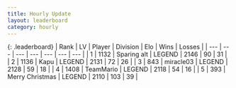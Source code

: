 ```yaml
---
title: Hourly Update
layout: leaderboard
category: hourly
---
```


{: .leaderboard}
| Rank | LV | Player | Division | Elo | Wins | Losses |
| --- | --- | --- | --- | --- | --- | --- |
| <span data-change="0">1</span> | 1132 | <span title="ID: 203132">Sparing alt</span> | LEGEND | <span data-change="0">2146</span> | <span data-change="0">90</span> | <span data-change="0">31</span> |
| <span data-change="1">2</span> | 1136 | <span title="ID: 204953">Kapu</span> | LEGEND | <span data-change="0">2131</span> | <span data-change="0">72</span> | <span data-change="0">26</span> |
| <span data-change="2">3</span> | 843 | <span title="ID: 416373">miracle03</span> | LEGEND | <span data-change="10">2128</span> | <span data-change="1">59</span> | <span data-change="0">18</span> |
| <span data-change="0">4</span> | 1408 | <span title="ID: 164871">TeamMario</span> | LEGEND | <span data-change="0">2118</span> | <span data-change="0">54</span> | <span data-change="0">16</span> |
| <span data-change="1">5</span> | 393 | <span title="ID: 382502">Merry Christmas</span> | LEGEND | <span data-change="0">2110</span> | <span data-change="0">103</span> | <span data-change="0">39</span> |